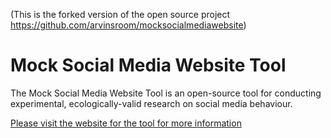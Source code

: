 (This is the forked version of the open source project https://github.com/arvinsroom/mocksocialmediawebsite)

# Mock Social Media Website Tool

The Mock Social Media Website Tool is an open-source tool for conducting experimental, ecologically-valid research on social media behaviour.

[Please visit the website for the tool for more information](https://docs.studysocial.media)
